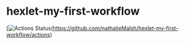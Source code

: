 # hexlet-my-first-workflow

[![Actions Status](https://github.com/nathalieMalsh/hexlet-my-first-workflow/actions/workflows/say-hello.yam/badge.svg)(https://github.com/nathalieMalsh/hexlet-my-first-workflow/actions)